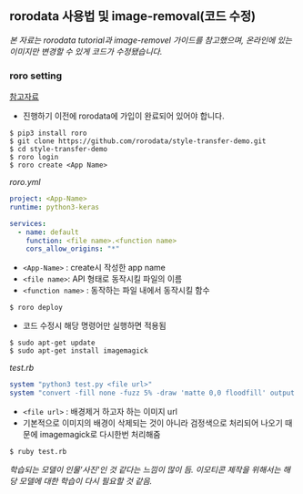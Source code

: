 ## rorodata 사용법 및  image-removal(코드 수정)

*본 자료는 rorodata tutorial과 image-removel 가이드를 참고했으며, 온라인에 있는 이미지만 변경할 수 있게 코드가 수정됐습니다.*



### roro setting

[참고자료](https://rorodata.com/docs/tutorials/image-style-transfer/)

- 진행하기 이전에 rorodata에 가입이 완료되어 있어야 합니다.

```shell
$ pip3 install roro
$ git clone https://github.com/rorodata/style-transfer-demo.git
$ cd style-transfer-demo
$ roro login
$ roro create <App Name>
```

*roro.yml*

```yml
project: <App-Name> 
runtime: python3-keras

services:
  - name: default
    function: <file name>.<function name>
    cors_allow_origins: "*"
```

- `<App-Name>` : create시 작성한 app name
- `<file name>`: API 형태로 동작시킬 파일의 이름
- `<function name>` : 동작하는 파일 내에서 동작시킬 함수



```shell
$ roro deploy
```

- 코드 수정시 해당 명령어만 실행하면 적용됨



```shell
$ sudo apt-get update
$ sudo apt-get install imagemagick
```



*test.rb*

```ruby
system "python3 test.py <file url>"
system "convert -fill none -fuzz 5% -draw 'matte 0,0 floodfill' output.png real_output.png"
```

- `<file url>` : 배경제거 하고자 하는 이미지 url
- 기본적으로 이미지의 배경이 삭제되는 것이 아니라 검정색으로 처리되어 나오기 때문에 imagemagick로 다시한번 처리해줌

```shell
$ ruby test.rb
```

*학습되는 모델이 인물'사진'인 것 같다는 느낌이 많이 듬. 이모티콘 제작을 위해서는 해당 모델에 대한 학습이 다시 필요할 것 같음.*

